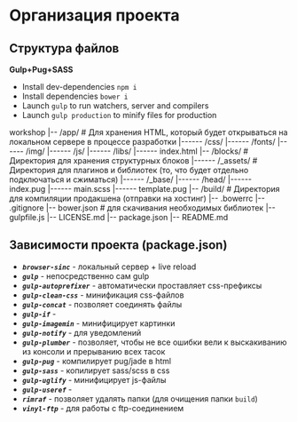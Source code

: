 # Организация проекта

## Структура файлов

**Gulp+Pug+SASS**

* Install dev-dependencies `npm i`
* Install dependencies `bower i`
* Launch `gulp` to run watchers, server and compilers
* Launch `gulp production` to minify files for production

workshop
|-- /app/ # Для хранения HTML, который будет открываться на локальном сервере в процессе разработки
|------ /css/
|------ /fonts/
|------ /img/
|------ /js/
|------ /libs/
|------ index.html
|-- /blocks/ # Директория для хранения структурных блоков
|------ /_assets/ # Директория для плагинов и библиотек (то, что будет отдельно подключаться и сжиматься)
|------ /_base/
|------ /head/
|------ index.pug
|------ main.scss
|------ template.pug
|-- /build/ # Директория для компиляции продакшена (отправки на хостинг)
|-- .bowerrc
|-- .gitignore
|-- bower.json # для скачивания необходимых библиотек
|-- gulpfile.js
|-- LICENSE.md
|-- package.json
|-- README.md

## Зависимости проекта (package.json)

* **_`browser-sinc`_** - локальный сервер + live reload
* **_`gulp`_** - непосредственно сам gulp
* **_`gulp-autoprefixer`_** - автоматически проставляет css-префиксы
* **_`gulp-clean-css`_** - минификация css-файлов
* **_`gulp-concat`_** - позволяет соединять файлы
* **_`gulp-if`_** - 
* **_`gulp-imagemin`_** - минифицирует картинки
* **_`gulp-notify`_** - для уведомлений
* **_`gulp-plumber`_** - позволяет, чтобы не все ошибки вели к выскакиванию из консоли и прерыванию всех тасок
* **_`gulp-pug`_** - компилирует pug/jade в html
* **_`gulp-sass`_** - копилирует sass/scss в css
* **_`gulp-uglify`_** - минифицирует js-файлы
* **_`gulp-useref`_** - 
* **_`rimraf`_** - позволяет удалять папки (для очищения папки `build`)
* **_`vinyl-ftp`_** - для работы с ftp-соединением